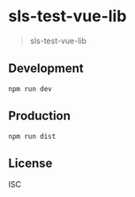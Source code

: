# sls-test-vue-lib
> sls-test-vue-lib

## Development

```shell
npm run dev
```

## Production
```
npm run dist
```

## License
ISC
